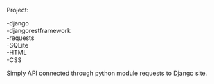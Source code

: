 Project:

-django</br>
-djangorestframework</br>
-requests</br>
-SQLite</br>
-HTML</br>
-CSS</br>

Simply API connected through python module requests to Django site.

